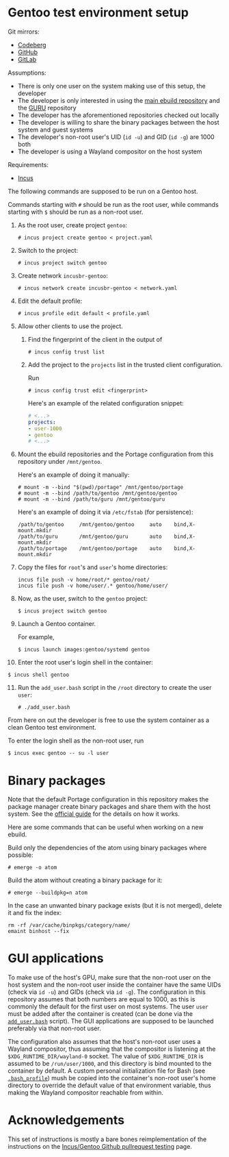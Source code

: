 # Gentoo test environment setup

Git mirrors:
- [Codeberg](https://codeberg.org/paveloom/gentoo-incus)
- [GitHub](https://github.com/paveloom/gentoo-incus)
- [GitLab](https://gitlab.com/paveloom-g/personal/gentoo/incus)

Assumptions:
- There is only one user on the system making use of this setup, the developer
- The developer is only interested in using the [main ebuild repository](https://wiki.gentoo.org/wiki/Ebuild_repository#The_Gentoo_ebuild_repository) and the [GURU](https://wiki.gentoo.org/wiki/Project:GURU) repository
- The developer has the aforementioned repositories checked out locally
- The developer is willing to share the binary packages between the host system and guest systems
- The developer's non-root user's UID (`id -u`) and GID (`id -g`) are 1000 both
- The developer is using a Wayland compositor on the host system

Requirements:
- [Incus](https://linuxcontainers.org/incus/)

The following commands are supposed to be run on a Gentoo host.

Commands starting with `#` should be run as the root user, while commands starting with `$` should be run as a non-root user.

1. As the root user, create project `gentoo`:

   ```console
   # incus project create gentoo < project.yaml
   ```

2. Switch to the project:

   ```console
   # incus project switch gentoo
   ```

3. Create network `incusbr-gentoo`:

   ```console
   # incus network create incusbr-gentoo < network.yaml
   ```

4. Edit the default profile:

   ```console
   # incus profile edit default < profile.yaml
   ```

5. Allow other clients to use the project.

   1. Find the fingerprint of the client in the output of

      ```console
      # incus config trust list
      ```

   2. Add the project to the `projects` list in the trusted client configuration.

      Run

      ```console
      # incus config trust edit <fingerprint>
      ```

      Here's an example of the related configuration snippet:

      ```yaml
      # <...>
      projects:
      - user-1000
      - gentoo
      # <...>
      ```

6. Mount the ebuild repositories and the Portage configuration from this repository under `/mnt/gentoo`.

   Here's an example of doing it manually:

   ```console
   # mount -m --bind "$(pwd)/portage" /mnt/gentoo/portage
   # mount -m --bind /path/to/gentoo /mnt/gentoo/gentoo
   # mount -m --bind /path/to/guru /mnt/gentoo/guru
   ```

   Here's an example of doing it via `/etc/fstab` (for persistence):

   ```fstab
   /path/to/gentoo     /mnt/gentoo/gentoo     auto    bind,X-mount.mkdir
   /path/to/guru       /mnt/gentoo/guru       auto    bind,X-mount.mkdir
   /path/to/portage    /mnt/gentoo/portage    auto    bind,X-mount.mkdir
   ```

7. Copy the files for `root`'s and `user`'s home directories:

   ```console
   incus file push -v home/root/* gentoo/root/
   incus file push -v home/user/.* gentoo/home/user/
   ```

8. Now, as the user, switch to the `gentoo` project:

   ```console
   $ incus project switch gentoo
   ```

9. Launch a Gentoo container.

   For example,

   ```console
   $ incus launch images:gentoo/systemd gentoo
   ```

10. Enter the root user's login shell in the container:

   ```console
   $ incus shell gentoo
   ```

11. Run the `add_user.bash` script in the `/root` directory to create the user `user`:

    ```console
    # ./add_user.bash
    ```

From here on out the developer is free to use the system container as a clean Gentoo test environment.

To enter the login shell as the non-root user, run

```console
$ incus exec gentoo -- su -l user
```

# Binary packages

Note that the default Portage configuration in this repository makes the package manager create binary packages and share them with the host system. See the [official guide](https://wiki.gentoo.org/wiki/Binary_package_guide) for the details on how it works.

Here are some commands that can be useful when working on a new ebuild.

Build only the dependencies of the atom using binary packages where possible:

```console
# emerge -o atom
```

Build the atom without creating a binary package for it:

```console
# emerge --buildpkg=n atom
```

In the case an unwanted binary package exists (but it is not merged), delete it and fix the index:

```console
rm -rf /var/cache/binpkgs/category/name/
emaint binhost --fix
```

# GUI applications

To make use of the host's GPU, make sure that the non-root user on the host system and the non-root user inside the container have the same UIDs (check via `id -u`) and GIDs (check via `id -g`). The configuration in this repository assumes that both numbers are equal to 1000, as this is commonly the default for the first user on most systems. The user `user` must be added after the container is created (can be done via the [`add_user.bash`](./home/root/add_user.bash) script). The GUI applications are supposed to be launched preferably via that non-root user.

The configuration also assumes that the host's non-root user uses a Wayland compositor, thus assuming that the compositor is listening at the `$XDG_RUNTIME_DIR/wayland-0` socket. The value of `$XDG_RUNTIME_DIR` is assumed to be `/run/user/1000`, and this directory is bind mounted to the container by default. A custom personal initialization file for Bash (see [`.bash_profile`](./home/user/.bash_profile)) mush be copied into the container's non-root user's home directory to override the default value of that environment variable, thus making the Wayland compositor reachable from within.

# Acknowledgements

This set of instructions is mostly a bare bones reimplementation of the instructions on the [Incus/Gentoo Github pullrequest testing](https://wiki.gentoo.org/wiki/Incus/Gentoo_Github_pullrequest_testing) page.
